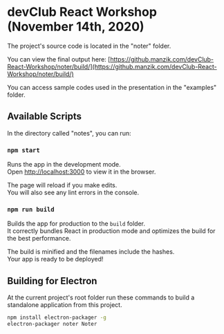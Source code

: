 # devClub React Workshop (November 14th, 2020)

The project's source code is located in the "noter" folder.

You can view the final output here: [https://github.manzik.com/devClub-React-Workshop/noter/build/](https://github.manzik.com/devClub-React-Workshop/noter/build/)

You can access sample codes used in the presentation in the "examples" folder.

## Available Scripts

In the directory called "notes", you can run:

### `npm start`

Runs the app in the development mode.\
Open [http://localhost:3000](http://localhost:3000) to view it in the browser.

The page will reload if you make edits.\
You will also see any lint errors in the console.

### `npm run build`

Builds the app for production to the `build` folder.\
It correctly bundles React in production mode and optimizes the build for the best performance.

The build is minified and the filenames include the hashes.\
Your app is ready to be deployed!

## Building for Electron

At the current project's root folder run these commands to build a standalone application from this project.

```bash
npm install electron-packager -g
electron-packager noter Noter
```
